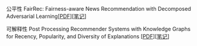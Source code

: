 公平性
FairRec: Fairness-aware News Recommendation with Decomposed Adversarial Learning[[PDF](https://arxiv.org/pdf/2006.16742.pdf)][[笔记](https://github.com/KKu1/recommendation/blob/main/paper/fairness/FairRec%20Fairness-aware%20News%20Recommendation%20with%20Decomposed%20Adversarial%20Learning%20%E8%AF%BB%E4%B9%A6%E7%AC%94%E8%AE%B0.md)]

可解释性
Post Processing Recommender Systems with Knowledge Graphs for Recency, Popularity, and Diversity of Explanations [[PDF](https://arxiv.org/pdf/2006.16742.pdf)][[笔记](https://github.com/KKu1/recommendation/blob/main/paper/fairness/FairRec%20Fairness-aware%20News%20Recommendation%20with%20Decomposed%20Adversarial%20Learning%20%E8%AF%BB%E4%B9%A6%E7%AC%94%E8%AE%B0.md)]
